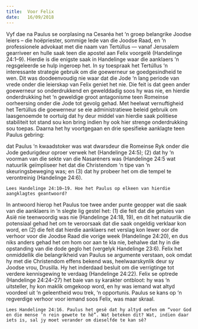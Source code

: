 ```yaml
---
title:  Voor Felix
date:   16/09/2018
---
```


Vyf dae na Paulus se oorplasing na Cesaréa het ‘n groep belangrike Joodse leiers – die hoëpriester, sommige lede van die Joodse Raad, en ‘n professionele advokaat met die naam van Tertúllus — vanaf Jerusalem gearriveer en hulle saak teen die apostel aan Felix voorgelê (Handelinge 24:1–9). Hierdie is die enigste saak in Handelinge waar die aanklaers ‘n regsgeleerde se hulp ingeroep het. In sy toespraak het Tertúllus ‘n interessante strategie gebruik om die goewerneur se goedgesindheid te wen. Dit was doodeenvoudig nie waar dat die Jode ‘n lang periode van vrede onder die leierskap van Felix geniet het nie. Die feit is dat geen ander goewerneur so onderdrukkend en gewelddadig soos hy was nie, en hierdie onderdrukking het ‘n geweldige groot antagonisme teen Romeinse oorheersing onder die Jode tot gevolg gehad. Met heelwat vernuftigheid het Tertúllus die goewerneur se eie administratiewe beleid gebruik om laasgenoemde te oortuig dat hy deur middel van hierdie saak politiese stabiliteit tot stand sou kon bring indien hy ook hier strenge onderdrukking sou toepas. Daarna het hy voortgegaan en drie spesifieke aanklagte teen Paulus gebring:

dat Paulus ‘n kwaadstoker was wat dwarsdeur die Romeinse Ryk onder die Jode gedurigdeur oproer verwek het (Handelinge 24:5); (2) dat hy ‘n voorman van die sekte van die Nasaréners was (Handelinge 24:5 wat natuurlik geïmpliseer het dat die Christendom ‘n tipe van ‘n skeuringsbeweging was; en (3) dat hy probeer het om die tempel te verontreinig (Handelinge 24:6).

`Lees Handelinge 24:10–19. Hoe het Paulus op elkeen van hierdie aangklagtes geantwoord?`

In antwoord hierop het Paulus toe twee ander punte geopper wat die saak van die aanklaers in ‘n slegte lig gestel het: (1) die feit dat die getuies van Asië nie teenwoordig was nie (Handelinge 24:18, 19), en dit het natuurlik die potensiaal gehad het om te veroorsaak dat die saak ongeldig verklaar kon word, en (2) die feit dat hierdie aanklaers net verslag kon lewer oor die verhoor voor die Joodse Raad die vorige week (Handelinge 24:20), en dus niks anders gehad het om hom oor aan te kla nie, behalwe dat hy in die opstanding van die dode geglo het (vergelyk Handelinge 23:6). Felix het onmiddellik die belangrikheid van Paulus se argumente verstaan, ook omdat hy met die Christendom effens bekend was, heelwaarskynlik deur sy Joodse vrou, Drusilla. Hy het inderdaad besluit om die verrigtinge tot verdere kennisgewing te verdaag (Handelinge 24:22). Felix se optrede (Handelinge 24:24–27) het baie van sy karakter ontbloot: hy was ‘n uitsteller, hy kon maklik omgekoop word, en hy was iemand wat altyd voordeel uit ‘n geleentheid wou trek, ‘n opportunis. Paulus se kans op ‘n regverdige verhoor voor iemand soos Felix, was maar skraal.

`Lees Handelinge 24:16. Paulus het gesê dat hy altyd oefen om “voor God en die mense ‘n rein gewete te hê”. Wat beteken dit? Wat, indien daar iets is, sal jy moet verander om dieselfde te kan sê?`
